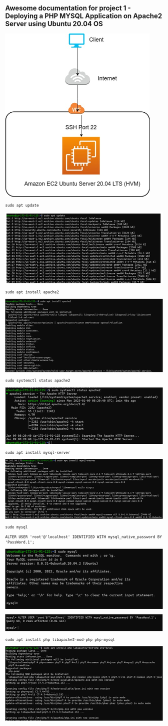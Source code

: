 ## Awesome documentation for project 1 - Deploying a PHP MYSQL Application on Apache2 Server using Ubuntu 20.04 OS

![Project Infrastructure](./images/Project-1.jpg)

`sudo apt update`

![Server Update](./images/sudo-apt-update.png)

`sudo apt install apache2`

![Apache Server Installation](./images/sudo%20apt-install%20apache.png)

`sudo systemctl status apache2`

![Apache status](./images/sudo%20status%20apache.png)

`sudo apt install mysql-server`

![MySqL Installation](./images/mysql%20server%20install.png)

`sudo mysql`

`ALTER USER 'root'@'localhost' IDENTIFIED WITH mysql_native_password BY 'PassWord.1';`

![MySqL Login](./images/mysql%20login.png)

![MySqL Password](./images/mysql%20password.png)


`sudo apt install php libapache2-mod-php php-mysql`

![PHP Installation](./images/php%20installation.png)